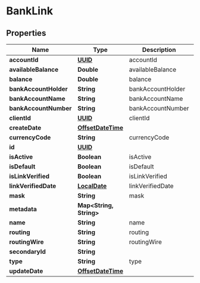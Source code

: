 
# BankLink

## Properties
Name | Type | Description | Notes
------------ | ------------- | ------------- | -------------
**accountId** | [**UUID**](UUID.md) | accountId |  [optional]
**availableBalance** | **Double** | availableBalance |  [optional]
**balance** | **Double** | balance |  [optional]
**bankAccountHolder** | **String** | bankAccountHolder | 
**bankAccountName** | **String** | bankAccountName |  [optional]
**bankAccountNumber** | **String** | bankAccountNumber | 
**clientId** | [**UUID**](UUID.md) | clientId |  [optional]
**createDate** | [**OffsetDateTime**](OffsetDateTime.md) |  |  [optional]
**currencyCode** | **String** | currencyCode |  [optional]
**id** | [**UUID**](UUID.md) |  |  [optional]
**isActive** | **Boolean** | isActive |  [optional]
**isDefault** | **Boolean** | isDefault |  [optional]
**isLinkVerified** | **Boolean** | isLinkVerified |  [optional]
**linkVerifiedDate** | [**LocalDate**](LocalDate.md) | linkVerifiedDate |  [optional]
**mask** | **String** | mask |  [optional]
**metadata** | **Map&lt;String, String&gt;** |  |  [optional]
**name** | **String** | name | 
**routing** | **String** | routing | 
**routingWire** | **String** | routingWire |  [optional]
**secondaryId** | **String** |  |  [optional]
**type** | **String** | type |  [optional]
**updateDate** | [**OffsetDateTime**](OffsetDateTime.md) |  |  [optional]



